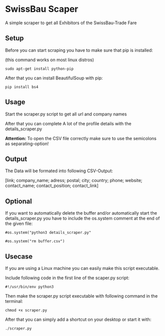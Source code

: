 # SwissBau Scaper
A simple scraper to get all Exhibitors of the SwissBau-Trade Fare


## Setup

Before you can start scraping you have to make sure that pip is installed:

(this command works on most linux distros)
```
sudo apt-get install python-pip
```


After that you can install BeautifulSoup with pip:
```
pip install bs4
```



## Usage
Start the scraper.py script to get all url and company names

After that you can complete A lot of the profile details with the details_scraper.py


**Attention:**
To open the CSV file correctly make sure to use the semicolons as separating-option!


## Output

The Data will be formated into following CSV-Output:

[link; company_name; adress; postal; city; country; phone; website; contact_name; contact_position; contact_link]


## Optional

If you want to automatically delete the buffer and/or automatically start the details_scraper.py you have to include the os.system comment at the end of the given file:

```
#os.system("python3 details_scraper.py"
```

```
#os.system("rm buffer.csv")

```


## Usecase

If you are using a Linux machine you can easily make this script executable.

Include following code in the first line of the scaper.py script:
```
#!/usr/bin/env python3
```

Then make the scraper.py script executable with following command in the terminal:
```
chmod +x scraper.py
```

After that you can simply add a shortcut on your desktop or start it with:
```
./scraper.py
```
